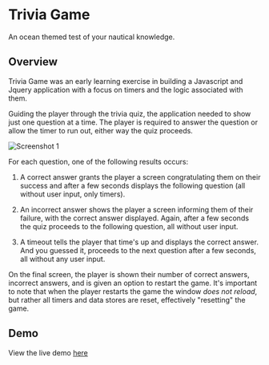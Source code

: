 # Trivia Game
An ocean themed test of your nautical knowledge.

## Overview 
Trivia Game was an early learning exercise in building a Javascript and Jquery application with a focus on timers and the logic associated with them. 

Guiding the player through the trivia quiz, the application needed to show just one question at a time. The player is required to answer the question or allow the timer to run out, either way the quiz proceeds.

![Screenshot 1](/public/images/screen1.png?raw=true "Screenshot 1")

For each question, one of the following results occurs:

1. A correct answer grants the player a screen congratulating them on their success and after a few seconds displays the following question (all without user input, only timers).

2. An incorrect answer shows the player a screen informing them of their failure, with the correct answer displayed. Again, after a few seconds the quiz proceeds to the following question, all without user input.

3. A timeout tells the player that time's up and displays the correct answer. And you guessed it, proceeds to the next question after a few seconds, all without any user input.

On the final screen, the player is shown their number of correct answers, incorrect answers, and is given an option to restart the game. It's important to note that when the player restarts the game the window *does not reload*, but rather all timers and data stores are reset, effectively "resetting" the game.

## Demo
View the live demo [here](http://www.joshyager.com/TriviaGame/)
